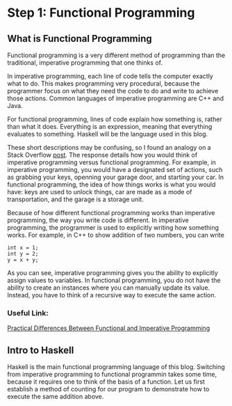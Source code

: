 # Step 1: Functional Programming

## What is Functional Programming
Functional programming is a very different method of programming than the traditional, imperative programming that one thinks of. 

In imperative programming, each line of code tells the computer exactly what to do. This makes programming very procedural, because the programmer focus on what they need the code to do and write to achieve those actions. Common languages of imperative programming are C++ and Java. 

For functional programming, lines of code explain how something is, rather than what it does. Everything is an expression, meaning that everything evaluates to something. Haskell will be the language used in this blog. 

These short descriptions may be confusing, so I found an analogy on a Stack Overflow [post](https://stackoverflow.com/questions/17826380/what-is-difference-between-functional-and-imperative-programming-languages). The response details how you would think of imperative programming versus functional programming. For example, in imperative programming, you would have a designated set of actions, such as grabbing your keys, openning your garage door, and starting your car. In functional programming, the idea of how things works is what you would have: keys are used to unlock things, car are made as a mode of transportation, and the garage is a storage unit. 

Because of how different functional programming works than imperative programming, the way you write code is different. In imperative programming, the programmer is used to explicitly writing how something works. For example, in C++ to show addition of two numbers, you can write
```
int x = 1;
int y = 2;
y = x + y;
```
As you can see, imperative programming gives you the ability to explicitly assign values to variables. In functional programming, you do not have the ability to create an instances where you can manually update its value. Instead, you have to think of a recursive way to execute the same action. 
### Useful Link:
[Practical Differences Between Functional and Imperative Programming](https://sookocheff.com/post/fp/differences-between-imperative-and-functional/)

## Intro to Haskell
Haskell is the main functional programming language of this blog. Switching from imperative programming to functional programmin takes some time, because it requires one to think of the basis of a function. Let us first establish a method of counting for our program to demonstrate how to execute the same addition above. 

